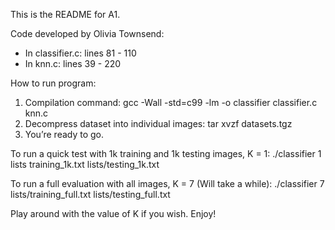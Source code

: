 This is the README for A1.

Code developed by Olivia Townsend:

   - In classifier.c: lines 81 - 110
   - In knn.c: lines 39 - 220

How to run program: 

   1. Compilation command: gcc -Wall -std=c99 -lm -o classifier classifier.c knn.c
   2. Decompress dataset into individual images: tar xvzf datasets.tgz
   3. You’re ready to go. 

   To run a quick test with 1k training and 1k testing images, K = 1: ./classifier 1 lists training_1k.txt lists/testing_1k.txt

   To run a full evaluation with all images, K = 7 (Will take a while): ./classifier 7 lists/training_full.txt lists/testing_full.txt

   Play around with the value of K if you wish. Enjoy!
 
